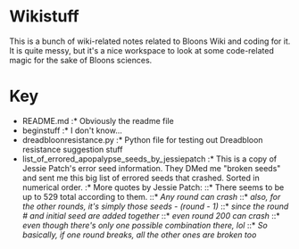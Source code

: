 # Wikistuff
This is a bunch of wiki-related notes related to Bloons Wiki and coding for it. It is quite messy, but it's a nice workspace to look at some code-related magic for the sake of Bloons sciences.

# Key
* README.md
:* Obviously the readme file
* beginstuff
:* I don't know...
* dreadbloonresistance.py
:* Python file for testing out Dreadbloon resistance suggestion stuff
* list_of_errored_apopalypse_seeds_by_jessiepatch
:* This is a copy of Jessie Patch's error seed information. They DMed me "broken seeds" and sent me this big list of errored seeds that crashed. Sorted in numerical order.
:* More quotes by Jessie Patch:
::* There seems to be up to 529 total according to them.
::* *Any round can crash*
::* *also, for the other rounds, it's simply those seeds - (round - 1)*
::* *since the round # and initial seed are added together*
::* *even round 200 can crash*
::* *even though there's only one possible combination there, lol*
::* *So basically, if one round breaks, all the other ones are broken too*
